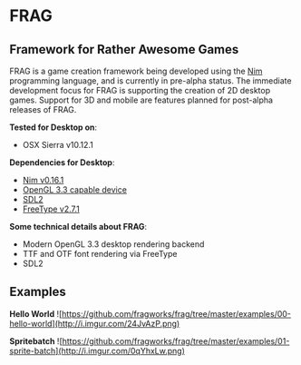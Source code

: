 **FRAG**
=======

Framework for Rather Awesome Games
----------------------------------
FRAG is a game creation framework being developed using the [Nim](https://nim-lang.org/) programming language, and is currently in pre-alpha status. The immediate development focus for FRAG is supporting the creation of 2D desktop games. Support for 3D and mobile are features planned for post-alpha releases of FRAG.

**Tested for Desktop on**:
- OSX Sierra v10.12.1

**Dependencies for Desktop**:
- [Nim v0.16.1](https://github.com/nim-lang/Nim)
- [OpenGL 3.3 capable device](http://opengl.gpuinfo.org/)
- [SDL2](https://www.libsdl.org/download-2.0.php)
- [FreeType v2.7.1](https://www.freetype.org/)

**Some technical details about FRAG**:

 - Modern OpenGL 3.3 desktop rendering backend
 - TTF and OTF font rendering via FreeType
 - SDL2

Examples
-------
**Hello World**
![https://github.com/fragworks/frag/tree/master/examples/00-hello-world](http://i.imgur.com/24JvAzP.png)

**Spritebatch**
![https://github.com/fragworks/frag/tree/master/examples/01-sprite-batch](http://i.imgur.com/0qYhxLw.png)


